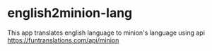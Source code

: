 # english2minion-lang
This app translates english language to minion's language using api https://funtranslations.com/api/minion
